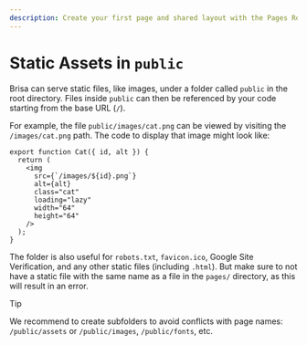 ```yaml
---
description: Create your first page and shared layout with the Pages Router.
---
```


# Static Assets in `public`

Brisa can serve static files, like images, under a folder called `public` in the root directory. Files inside `public` can then be referenced by your code starting from the base URL (`/`).

For example, the file `public/images/cat.png` can be viewed by visiting the `/images/cat.png` path. The code to display that image might look like:

```tsx 4
export function Cat({ id, alt }) {
  return (
    <img
      src={`/images/${id}.png`}
      alt={alt}
      class="cat"
      loading="lazy"
      width="64"
      height="64"
    />
  );
}
```

The folder is also useful for `robots.txt`, `favicon.ico`, Google Site Verification, and any other static files (including `.html`). But make sure to not have a static file with the same name as a file in the `pages/` directory, as this will result in an error.

> [!TIP]
>
> We recommend to create subfolders to avoid conflicts with page names: `/public/assets` or `/public/images`, `/public/fonts`, etc.
